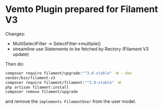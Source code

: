 # Vemto Plugin prepared for Filament V3

Changes:

- MultiSelectFilter -> SelectFilter->multiple()
- streamline use Statements to be fetched by Rectory (Filament V3 update)

Then do:

```bash
composer require filament/upgrade:"^3.0-stable" -W --dev
vendor/bin/filament-v3
composer require filament/filament:"^3.0-stable" -W
php artisan filament:install
composer remove filament/upgrade
```

and remove the `implements FilamentUser` from the user model.
